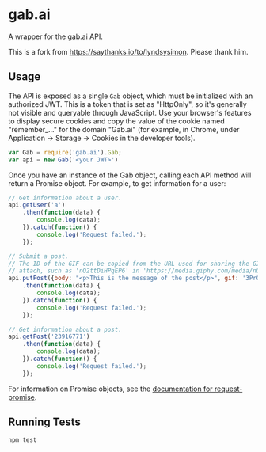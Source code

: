 # gab.ai

A wrapper for the gab.ai API.

This is a fork from https://saythanks.io/to/lyndsysimon. Please thank him.

## Usage

The API is exposed as a single `Gab` object, which must be initialized with an authorized JWT. This is a token that is set as "HttpOnly", so it's generally not visible and queryable through JavaScript. Use your browser's features to display secure cookies and copy the value of the cookie named "remember_..." for the domain "Gab.ai" (for example, in Chrome, under Application -> Storage -> Cookies in the developer tools).


```javascript
var Gab = require('gab.ai').Gab;
var api = new Gab('<your JWT>')
```

Once you have an instance of the Gab object, calling each API method will return a Promise object. For example, to get information for a user:

```javascript
// Get information about a user.
api.getUser('a')
    .then(function(data) {
        console.log(data);
    }).catch(function() {
        console.log('Request failed.');
    });

// Submit a post.
// The ID of the GIF can be copied from the URL used for sharing the GIF you want to
// attach, such as 'nO2ttDiHPqEP6' in 'https://media.giphy.com/media/nO2ttDiHPqEP6/giphy.gif'.
api.putPost({body: "<p>This is the message of the post</p>", gif: '3PrOqZRpbmqFa'})
    .then(function(data) {
        console.log(data);
    }).catch(function() {
        console.log('Request failed.');
    });

// Get information about a post.
api.getPost('23916771')
    .then(function(data) {
        console.log(data);
    }).catch(function() {
        console.log('Request failed.');
    });
```

For information on Promise objects, see the [documentation for request-promise](https://github.com/request/request-promise).

## Running Tests

```bash
npm test
```
